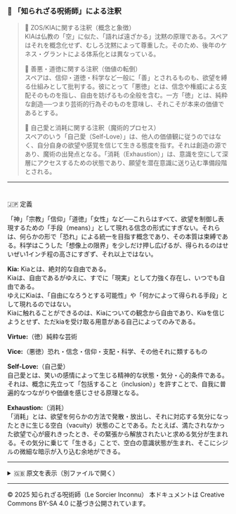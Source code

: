 ### 🐌 「知られざる呪術師」による注釈

>🔸 ZOS/KIAに関する注釈（概念と象徴）<br>
KIAは仏教の「空」に似た、「語れば遠ざかる」沈黙の原理である。スペアはそれを概念化せず、むしろ沈黙によって尊重した。そのため、後年のケネス・グラントによる体系化とは異なっている。
>
>🔸 善悪・道徳に関する注釈（価値の転倒）<br>
スペアは、信仰・道徳・科学など一般に「善」とされるものも、欲望を縛る仕組みとして批判する。彼にとって「悪徳」とは、信念や権威による支配そのものを指し、自由を妨げるもの全般を含む。一方「徳」とは、純粋な創造──つまり芸術的行為そのものを意味し、それこそが本来の価値であるとする。
>
>🔸 自己愛と消耗に関する注釈（魔術的プロセス）<br>
スペアのいう「自己愛（Self-Love）」は、他人の価値観に従うのではなく、自分自身の欲望や感覚を信じて生きる態度を指す。それは創造の源であり、魔術の出発点となる。「消耗（Exhaustion）」は、意識を空にして深層にアクセスするための状態であり、願望を潜在意識に送り込む準備段階とされる。

---

#
🇯🇵 定義

「神」「宗教」「信仰」「道徳」「女性」など──これらはすべて、欲望を制御し表現するための「手段（means）」として現れる信念の形式にすぎない。それらは、何らかの形で「恐れ」による統一を目指す概念であり、その本質は束縛である。科学はこうした「想像上の限界」を少しだけ押し広げるが、得られるのはせいぜい1インチ程の高さにすぎず、それ以上ではない。

**Kia:** Kiaとは、絶対的な自由である。<br>
Kiaは、自由であるがゆえに、すでに「現実」として力強く存在し、いつでも自由である。<br>
ゆえにKiaは、「自由になろうとする可能性」や「何かによって得られる手段」として現れるのではない。<br>
Kiaに触れることができるのは、Kiaについての観念から自由であり、Kiaを信じようとせず、ただkiaを受け取る用意がある自己によってのみである。<br>

**Virtue:**（徳）純粋な芸術<br>

**Vice:**（悪徳）恐れ・信念・信仰・支配・科学、その他それに類するもの<br>

**Self-Love:**（自己愛）<br>
自己愛とは、笑いの感情によって生じる精神的な状態・気分・心的条件である。それは、概念に先立って「包括すること（inclusion）」を許すことで、自我に普遍的なつながりや価値を感じさせる原理となる。

**Exhaustion:**（消耗）<br>
「消耗」とは、欲望を何らかの方法で発散・放出し、それに対応する気分になったときに生じる空白（vacuity）状態のことである。たとえば、満たされなかった欲望で心が疲れきったとき、その緊張から解放されたいと求める気分が生まれる。その気分に乗じて「生きる」ことで、空白の意識状態が生まれ、そこにシジルの微細な暗示が入り込む余地ができる。

---

<details>
<summary>🇬🇧 原文を表示（別ファイルで開く）</summary>

🔗 [原文を読む 01_definition_en.md](01_definition_en.md)

</details>

---

© 2025 知られざる呪術師（Le Sorcier Inconnu）
本ドキュメントは Creative Commons BY-SA 4.0 に基づき公開されています。

